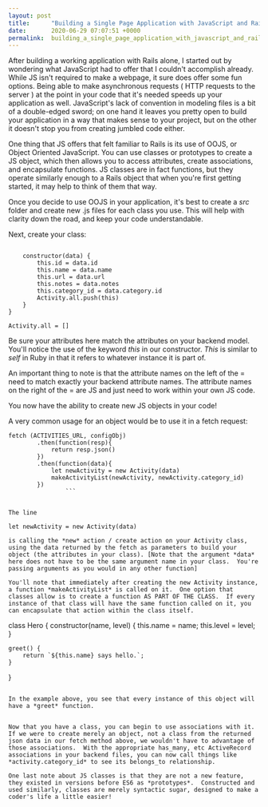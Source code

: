 ```yaml
---
layout: post
title:      "Building a Single Page Application with JavaScript and Rails"
date:       2020-06-29 07:07:51 +0000
permalink:  building_a_single_page_application_with_javascript_and_rails
---
```



After building a working application with Rails alone, I started out by wondering what JavaScript had to offer that I couldn't accomplish already.  While JS isn't required to make a webpage, it sure does offer some fun options.  Being able to make asynchronous requests ( HTTP requests to the server ) at the point in your code that it's needed speeds up your application as well.  JavaScript's lack of convention in modeling files is a bit of a double-edged sword; on one hand it leaves you pretty open to build your application in a way that makes sense to your project, but on the other it doesn't stop you from creating jumbled code either.

One thing that JS offers that felt familiar to Rails is its use of OOJS, or Object Oriented JavaScript.  You can use classes or prototypes to create a JS object, which then allows you to access attributes, create associations, and encapsulate functions.  JS classes are in fact functions, but they operate similarly enough to a Rails object that when you're first getting started, it may help to think of them that way.  

Once you decide to use OOJS in your application, it's best to create a *src* folder and create new .js files for each class you use.  This will help with clarity down the road, and keep your code understandable.  

Next, create your class:

```class Activity {

    constructor(data) {
        this.id = data.id
        this.name = data.name
        this.url = data.url
        this.notes = data.notes
        this.category_id = data.category.id
        Activity.all.push(this)  
    }
}

Activity.all = []
```


Be sure your attributes here match the attributes on your backend model.  You'll notice the use of the keyword *this* in our constructor.  *This* is similar to *self* in Ruby in that it refers to whatever instance it is part of.

An important thing to note is that the attribute names on the left of the = need to match exactly your backend attribute names.  The attribute names on the right of the = are JS and just need to work within your own JS code.

You now have the ability to create new JS objects in your code!

A very common usage for an object would be to use it in a fetch request:

``` 
fetch (ACTIVITIES_URL, configObj)
        .then(function(resp){
            return resp.json()
        })
        .then(function(data){
            let newActivity = new Activity(data)
            makeActivityList(newActivity, newActivity.category_id)                
        })
				```


The line 

let newActivity = new Activity(data)

is calling the *new* action / create action on your Activity class, using the data returned by the fetch as parameters to build your object (the attributes in your class). [Note that the argument *data* here does not have to be the same argument name in your class.  You're passing arguments as you would in any other function]

You'll note that immediately after creating the new Activity instance, a function *makeActivityList* is called on it.  One option that classes allow is to create a function AS PART OF THE CLASS.  If every instance of that class will have the same function called on it, you can encapsulate that action within the class itself.

```
class Hero {
    constructor(name, level) {
        this.name = name;
        this.level = level;
    }

    greet() {
        return `${this.name} says hello.`;
    }
}
```

In the example above, you see that every instance of this object will have a *greet* function.


Now that you have a class, you can begin to use associations with it.  If we were to create merely an object, not a class from the returned json data in our fetch method above, we wouldn't have to advantage of those associations.  With the appropriate has_many, etc ActiveRecord associations in your backend files, you can now call things like *activity.category_id* to see its belongs_to relationship.

One last note about JS classes is that they are not a new feature, they existed in versions before ES6 as *prototypes*.  Constructed and used similarly, classes are merely syntactic sugar, designed to make a coder's life a little easier!

